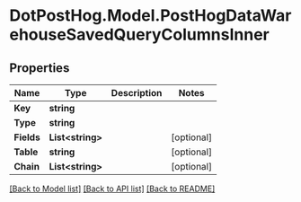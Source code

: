 # DotPostHog.Model.PostHogDataWarehouseSavedQueryColumnsInner

## Properties

Name | Type | Description | Notes
------------ | ------------- | ------------- | -------------
**Key** | **string** |  | 
**Type** | **string** |  | 
**Fields** | **List&lt;string&gt;** |  | [optional] 
**Table** | **string** |  | [optional] 
**Chain** | **List&lt;string&gt;** |  | [optional] 

[[Back to Model list]](../README.md#documentation-for-models) [[Back to API list]](../README.md#documentation-for-api-endpoints) [[Back to README]](../README.md)

